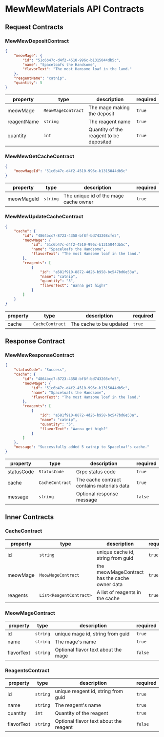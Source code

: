 # MewMewMaterials API Contracts

## Request Contracts

### MewMewDepositContract

```json
{
    "meowMage": {
        "id": "51c6b47c-d4f2-4510-996c-b1315044db5c",
        "name": "Spaceloafs the Handsome",
        "flavorText": "The most Hamsome loaf in the land."
    },
    "reagentName": "catnip",
    "quantity": 5
}
```

| property | type | description | required |
| - | - | - | - |
| meowMage | `MeowMageContract` | The mage making the deposit | `true` |
| reagentName | `string` | The reagent name | `true` |
| quantity | `int` | Quantity of the reagent to be deposited | `true` |

### MewMewGetCacheContract

```json
{
    "meowMageId": "51c6b47c-d4f2-4510-996c-b1315044db5c"
}
```

| property | type | description | required |
| - | - | - | - |
| meowMageId | `string` | The unique id of the mage cache owner | `true` |

### MewMewUpdateCacheContract

```json
{
    "cache": {
        "id": "4864bcc7-8723-4358-bf8f-bd743208cfe5",
        "meowMage": {
            "id": "51c6b47c-d4f2-4510-996c-b1315044db5c",
            "name": "Spaceloafs the Handsome",
            "flavorText": "The most Hamsome loaf in the land."
        },
        "reagents": [
            {
                "id": "a581f910-8872-4d26-b958-bc547bd6e53a",
                "name": "catnip",
                "quantity": "5",
                "flavorText": "Wanna get high?"
            }
        ]
    }
}
```

| property | type | description | required |
| - | - | - | - |
| cache | `CacheContract` | The cache to be updated | `true` |

## Response Contract

### MewMewResponseContract

```json
{
    "statusCode": "Success",
    "cache": {
        "id": "4864bcc7-8723-4358-bf8f-bd743208cfe5",
        "meowMage": {
            "id": "51c6b47c-d4f2-4510-996c-b1315044db5c",
            "name": "Spaceloafs the Handsome",
            "flavorText": "The most Hamsome loaf in the land."
        },
        "reagents": [
            {
                "id": "a581f910-8872-4d26-b958-bc547bd6e53a",
                "name": "catnip",
                "quantity": "5",
                "flavorText": "Wanna get high?"
            }
        ]
    },
    "message": "Successfully added 5 catnip to Spaceloaf's cache."
}
```

| property | type | description | required |
| - | - | - | - |
| statusCode | `StatusCode` | Grpc status code | `true` |
| cache | `CacheContract` | The cache contract contains materials data | `true` |
| message | `string` | Optional response message | `false` |

## Inner Contracts

### CacheContract

| property | type | description | required |
| - | - | - | - |
| id | `string` | unique cache id, string from guid | `true` |
| meowMage | `MeowMageContract` | the meowMageContract has the cache owner data | `true` |
| reagents | `List<ReagentContract>` | A list of reagents in the cache | `true` |

### MeowMageContract

| property | type | description | required |
| - | - | - | - |
| id | `string` | unique mage id, string from guid | `true` |
| name | `string` | The mage's name | `true` |
| flavorText | `string` | Optional flavor text about the mage | `false` |

### ReagentsContract

| property | type | description | required |
| - | - | - | - |
| id | `string` | unique reagent id, string from guid | `true` |
| name | `string` | The reagent's name | `true` |
| quantity | `int` | Quantity of the reagent | `true` |
| flavorText | `string` | Optional flavor text about the reagent | `false` |
